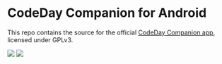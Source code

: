 # CodeDay Companion for Android

This repo contains the source for the official [CodeDay Companion app](https://play.google.com/store/apps/details?id=org.srnd.companion), licensed under GPLv3.

![](https://i.imgur.com/qgWU8A8.png)
![](https://i.imgur.com/IHvGtpk.png)